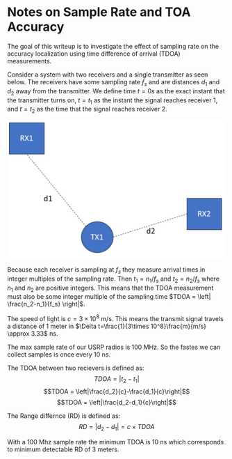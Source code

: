 # Notes on Sample Rate and TOA Accuracy

The goal of this writeup is to investigate the effect of sampling rate on the accuracy localization using time difference of arrival (TDOA) measurements. 

Consider a system with two receivers and a single transmitter as seen below. The receivers have some sampling rate $f_s$ and are distances $d_1$ and $d_2$ away from the transmitter. We define time $t=0s$ as the exact instant that the transmitter turns on, $t=t_1$ as the instant the signal reaches receiver 1, and $t=t_2$ as the time that the signal reaches receiver 2.  

![Examples](./images/image1.jpg)

Because each receiver is sampling at $f_s$ they measure arrival times in integer multiples of the sampling rate. Then $t_1 = n_1 / f_s$ and $t_2 = n_2 / f_s$ where $n_1$ and $n_2$ are positive integers. This means that the TDOA  measurement must also be some integer multiple of the sampling time $TDOA = \left| \frac{n_2-n_1}{f_s} \right|$. 

The speed of light is $c=3\times 10^8$ m/s. This means the transmit signal travels a distance of $1$ meter in $\Delta t=\frac{1}{3\times 10^8}\frac{m}{m/s} \approx 3.33$ ns. 

The max sample rate of our USRP radios is 100 MHz. So the fastes we can collect samples is once every 10 ns.  

The TDOA between two recievers is defined as: 
$$TDOA = |t_2-t_1|$$
$$TDOA = \left|\frac{d_2}{c}-\frac{d_1}{c}\right|$$
$$TDOA = \left|\frac{d_2-d_1}{c}\right|$$

The Range differnce (RD) is defined as:
$$RD = \left|d_2-d_1\right| = c \times TDOA$$

With a 100 Mhz sample rate the minimum TDOA is 10 ns which corresponds to minimum detectable RD of 3 meters. 

